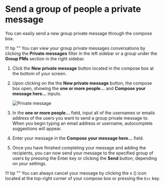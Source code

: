 # Send a group of people a private message

You can easily send a new group private message through the compose box.

!!! tip ""
    You can view your group private messages conversations by clicking the
    **Private messages** filter in the left sidebar or a group under the
    **Group PMs** section in the right sidebar.

1. Click the **New private message** button located in the compose box at
the bottom of your screen.

2. Upon clicking on the the **New private message** button, the
compose box open, showing the **one or more people...** and **Compose
your message here...** inputs.

    ![Private message](/static/images/help/private-box.png)

3. In the **one or more people...** field, input all of the usernames or
emails address of the users you want to send a group private message to.
When you begin typing an email address or username, autocomplete suggestions
will appear.

5. Enter your message in the **Compose your message here...** field.

6. Once you have finished completing your message and adding the recipients,
you can now send your message to the specified group of users by pressing
the Enter key or clicking the **Send** button, depending on your settings.

!!! tip ""
    You can always cancel your message by clicking the x (<i
    class="icon-vector-remove"></i>) icon located at the top-right corner of
    your compose box or pressing the `Esc` key.
